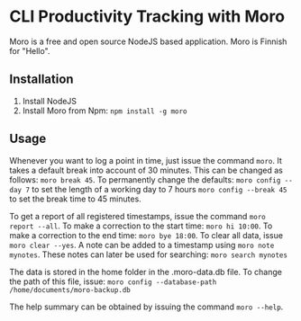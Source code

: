 # CLI Productivity Tracking with Moro

Moro is a free and open source NodeJS based application. Moro is Finnish for "Hello".

## Installation 

1. Install NodeJS
2. Install Moro from Npm: `npm install -g moro`

## Usage

Whenever you want to log a point in time, just issue the command `moro`. 
It takes a default break into account of 30 minutes. This can be changed as follows: `moro break 45`.
To permanently change the defaults:
`moro config --day 7` to set the length of a working day to 7 hours
`moro config --break 45` to set the break time to 45 minutes.

To get a report of all registered timestamps, issue the command `moro report --all`.
To make a correction to the start time: `moro hi 10:00`.
To make a correction to the end time: `moro bye 18:00`.
To clear all data, issue `moro clear --yes`.
A note can be added to a timestamp using `moro note mynotes`. These notes can later be used for searching: `moro search mynotes`

The data is stored in the home folder in the .moro-data.db file. To change the path of this file, issue: 
`moro config --database-path /home/documents/moro-backup.db`

The help summary can be obtained by issuing the command `moro --help`.
